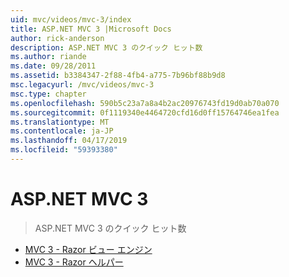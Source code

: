 ```yaml
---
uid: mvc/videos/mvc-3/index
title: ASP.NET MVC 3 |Microsoft Docs
author: rick-anderson
description: ASP.NET MVC 3 のクイック ヒット数
ms.author: riande
ms.date: 09/28/2011
ms.assetid: b3384347-2f88-4fb4-a775-7b96bf88b9d8
msc.legacyurl: /mvc/videos/mvc-3
msc.type: chapter
ms.openlocfilehash: 590b5c23a7a8a4b2ac20976743fd19d0ab70a070
ms.sourcegitcommit: 0f1119340e4464720cfd16d0ff15764746ea1fea
ms.translationtype: MT
ms.contentlocale: ja-JP
ms.lasthandoff: 04/17/2019
ms.locfileid: "59393380"
---
```

# <a name="aspnet-mvc-3"></a>ASP.NET MVC 3

> ASP.NET MVC 3 のクイック ヒット数


- [MVC 3 - Razor ビュー エンジン](mvc-3-razor-view-engine.md)
- [MVC 3 - Razor ヘルパー](mvc-3-razor-helpers.md)
